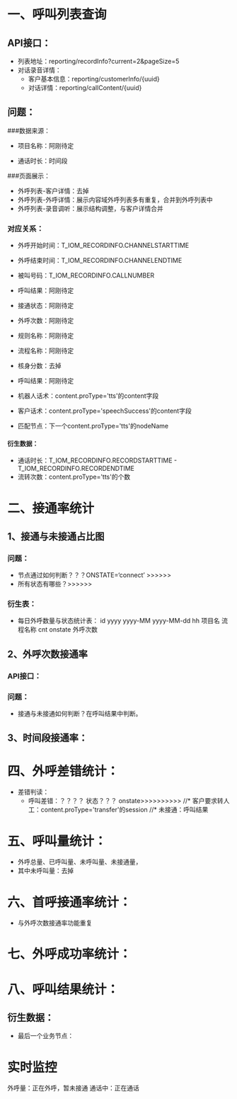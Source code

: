# 一、呼叫列表查询
## API接口：
 * 列表地址：reporting/recordInfo?current=2&pageSize=5
 * 对话录音详情：
   * 客户基本信息：reporting/customerInfo/{uuid}
   * 对话详情：reporting/callContent/{uuid}
## 问题：
###数据来源：
 * 项目名称：阿刚待定
 
 * 通话时长：时间段

###页面展示：
 * 外呼列表-客户详情：去掉
 * 外呼列表-外呼详情：展示内容域外呼列表多有重复，合并到外呼列表中
 * 外呼列表-录音调听：展示结构调整，与客户详情合并

### 对应关系：
 * 外呼开始时间：T_IOM_RECORDINFO.CHANNELSTARTTIME
 * 外呼结束时间：T_IOM_RECORDINFO.CHANNELENDTIME
 * 被叫号码：T_IOM_RECORDINFO.CALLNUMBER
 * 呼叫结果：阿刚待定
 * 接通状态：阿刚待定
 * 外呼次数：阿刚待定

 
 
 * 规则名称：阿刚待定
 * 流程名称：阿刚待定
 * 核身分数：去掉
 * 呼叫结果：阿刚待定
 
 
 * 机器人话术：content.proType='tts'的content字段
 * 客户话术：content.proType='speechSuccess'的content字段
 * 匹配节点：下一个content.proType='tts'的nodeName

 
#### 衍生数据：
 * 通话时长：T_IOM_RECORDINFO.RECORDSTARTTIME - T_IOM_RECORDINFO.RECORDENDTIME
 * 流转次数：content.proType='tts'的个数   

# 二、接通率统计
## 1、接通与未接通占比图
### 问题：
 * 节点通过如何判断？？？ONSTATE=‘connect’ >>>>>>
 * 所有状态有哪些？>>>>>>
 
### 衍生表：
 * 每日外呼数量与状态统计表： id  yyyy  yyyy-MM yyyy-MM-dd hh 项目名 流程名称 cnt onstate 外呼次数
 
## 2、外呼次数接通率

### API接口：

### 问题：
 * 接通与未接通如何判断？在呼叫结果中判断。

## 3、时间段接通率：

# 四、外呼差错统计：
 * 差错判读：
   * 呼叫差错：？？？？ 状态？？？ onstate>>>>>>>>>>
   //* 客户要求转人工：content.proType='transfer'的session
   //* 未接通：呼叫结果


# 五、呼叫量统计：
 * 外呼总量、已呼叫量、未呼叫量、未接通量，
 * 其中未呼叫量：去掉
 
# 六、首呼接通率统计：
 * 与外呼次数接通率功能重复
 
# 七、外呼成功率统计：

# 八、呼叫结果统计：

## 衍生数据：
 * 最后一个业务节点：
 

# 实时监控
外呼量：正在外呼，暂未接通
通话中：正在通话


